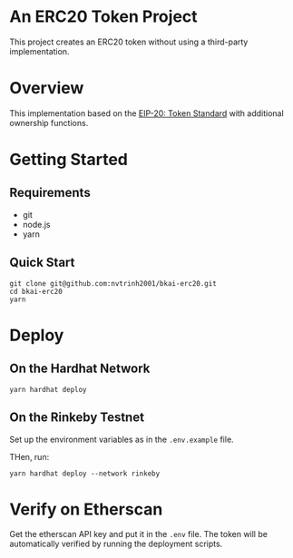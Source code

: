 # An ERC20 Token Project

This project creates an ERC20 token without using a third-party implementation.

# Overview

This implementation based on the [EIP-20: Token Standard](https://eips.ethereum.org/EIPS/eip-20) with additional ownership functions.

# Getting Started

## Requirements

- git
- node.js
- yarn

## Quick Start

```
git clone git@github.com:nvtrinh2001/bkai-erc20.git
cd bkai-erc20
yarn
```

# Deploy

## On the Hardhat Network

`yarn hardhat deploy`

## On the Rinkeby Testnet

Set up the environment variables as in the `.env.example` file.

THen, run:

`yarn hardhat deploy --network rinkeby`

# Verify on Etherscan

Get the etherscan API key and put it in the `.env` file. The token will be automatically verified by running the deployment scripts.
